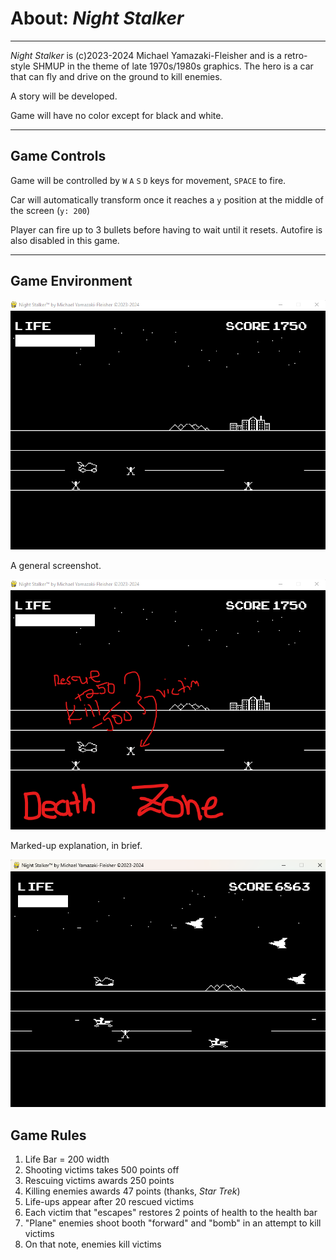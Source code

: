 # About: *Night Stalker*
---
*Night Stalker* is (c)2023-2024 Michael Yamazaki-Fleisher and is a retro-style SHMUP in the theme of late 1970s/1980s graphics.
The hero is a car that can fly and drive on the ground to kill enemies.

A story will be developed.

Game will have no color except for black and white.

---

## Game Controls
Game will be controlled by `W` `A` `S` `D` keys for movement, `SPACE` to fire.

Car will automatically transform once it reaches a `y` position at the middle of the screen (`y: 200`)

Player can fire up to 3 bullets before having to wait until it resets. Autofire is also disabled in this game.

---

## Game Environment

![Alt text](image.png)

A general screenshot.

![Alt text](image-1.png)

Marked-up explanation, in brief.

![Alt text](image-2.png)
## Game Rules

1. Life Bar = 200 width
2. Shooting victims takes 500 points off
3. Rescuing victims awards 250 points
4. Killing enemies awards 47 points (thanks, *Star Trek*)
5. Life-ups appear after 20 rescued victims
6. Each victim that "escapes" restores 2 points of health to the health bar
7. "Plane" enemies shoot booth "forward" and "bomb" in an attempt to kill victims
8. On that note, enemies kill victims